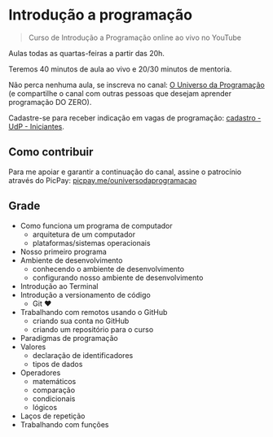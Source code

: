 # Introdução a programação

> Curso de Introdução a Programação online ao vivo no YouTube

Aulas todas as quartas-feiras a partir das 20h.

Teremos 40 minutos de aula ao vivo e 20/30 minutos de mentoria.

Não perca nenhuma aula, se inscreva no canal: [O Universo da Programação](https://www.youtube.com/c/ouniversodaprogramacao) (e compartilhe o canal com outras pessoas que desejam aprender programação DO ZERO).

Cadastre-se para receber indicação em vagas de programação: [cadastro - UdP - Iniciantes](https://forms.gle/ENqEsrNabQe7H7te9).

## Como contribuir

Para me apoiar e garantir a continuação do canal, assine o patrocínio através do PicPay: [picpay.me/ouniversodaprogramacao](https://picpay.me/ouniversodaprogramacao)

## Grade

- Como funciona um programa de computador
  - arquitetura de um computador
  - plataformas/sistemas operacionais
- Nosso primeiro programa
- Ambiente de desenvolvimento
  - conhecendo o ambiente de desenvolvimento
  - configurando nosso ambiente de desenvolvimento
- Introdução ao Terminal
- Introdução a versionamento de código
  - Git :heart:
- Trabalhando com remotos usando o GitHub
  - criando sua conta no GitHub
  - criando um repositório para o curso
- Paradigmas de programação
- Valores
  - declaração de identificadores
  - tipos de dados
- Operadores
  - matemáticos
  - comparação
  - condicionais
  - lógicos
- Laços de repetição
- Trabalhando com funções
